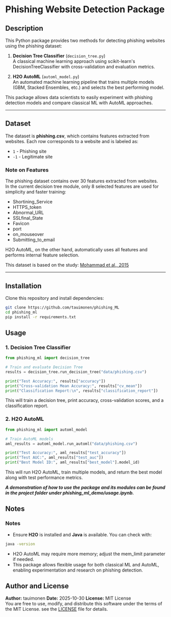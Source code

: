# Phishing Website Detection Package

## Description
This Python package provides two methods for detecting phishing websites using the phishing dataset:

1. **Decision Tree Classifier** (`decision_tree.py`)  
   A classical machine learning approach using scikit-learn's DecisionTreeClassifier with cross-validation and evaluation metrics.

2. **H2O AutoML** (`automl_model.py`)  
   An automated machine learning pipeline that trains multiple models (GBM, Stacked Ensembles, etc.) and selects the best performing model.

This package allows data scientists to easily experiment with phishing detection models and compare classical ML with AutoML approaches.

---

## Dataset

The dataset is **phishing.csv**, which contains features extracted from websites. Each row corresponds to a website and is labeled as:

- `1` - Phishing site  
- `-1` - Legitimate site  

### Note on Features

The phishing dataset contains over 30 features extracted from websites.  
In the current decision tree module, only 8 selected features are used for simplicity and faster training:  

- Shortining_Service  
- HTTPS_token  
- Abnormal_URL  
- SSLfinal_State  
- Favicon  
- port  
- on_mouseover  
- Submitting_to_email  

H2O AutoML, on the other hand, automatically uses all features and performs internal feature selection.

This dataset is based on the study: [Mohammad et al., 2015](http://eprints.hud.ac.uk/id/eprint/24330/6/MohammadPhishing14July2015.pdf)

---

## Installation

Clone this repository and install dependencies:

```bash
git clone https://github.com/tauimonen/phishing_ML
cd phishing_ml
pip install -r requirements.txt
```

## Usage
### 1. Decision Tree Classifier
```python
from phishing_ml import decision_tree

# Train and evaluate Decision Tree
results = decision_tree.run_decision_tree("data/phishing.csv")

print("Test Accuracy:", results["accuracy"])
print("Cross-validation Mean Accuracy:", results["cv_mean"])
print("Classification Report:\n", results["classification_report"])
```
This will train a decision tree, print accuracy, cross-validation scores, and a classification report.

### 2. H2O AutoML
```python
from phishing_ml import automl_model

# Train AutoML models
aml_results = automl_model.run_automl("data/phishing.csv")

print("Test Accuracy:", aml_results["test_accuracy"])
print("Test AUC:", aml_results["test_auc"])
print("Best Model ID:", aml_results["best_model"].model_id)
```
This will run H2O AutoML, train multiple models, and return the best model along with test performance metrics.

***A demonstration of how to use the package and its modules can be found in the project folder under phishing_ml_demo/usage.ipynb.***

## Notes
### Notes

- Ensure **H2O** is installed and **Java** is available. You can check with:

```bash
java -version
```

- H2O AutoML may require more memory; adjust the mem_limit parameter if needed.
- This package allows flexible usage for both classical ML and AutoML, enabling experimentation and research on phishing detection.

## Author and License

**Author:** tauimonen
**Date:** 2025-10-30
**License:** MIT License  
You are free to use, modify, and distribute this software under the terms of the MIT License.  see the [LICENSE](LICENSE.txt) file for details.
